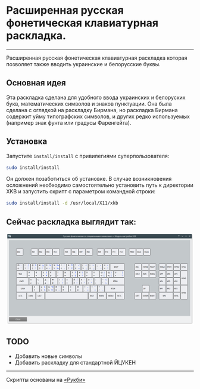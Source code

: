 # Расширенная русская фонетическая клавиатурная раскладка.

---

Расширенная русская фонетическая клавиатурная раскладка которая позволяет также вводить украинские и белорусские буквы.

## Основная идея

Эта раскладка сделана для удобного ввода украинских и белоруских букв, математических символов и знаков пунктуации. Она была сделана с оглядкой на раскладку Бирмана, но раскладка Бирмана содержит уйму типографских символов, и других редко используемых (например знак фунта или градусы Фаренгейта).

## Установка

Запустите `install/install` с привилегиями суперпользователя:

```sh
sudo install/install
```

Он должен позаботиться об установке. В случае возникновения осложнений необходимо самостоятельно установить путь к директории XKB и запустить скрипт с параметром командной строки:

```sh
sudo install/install -d /usr/local/X11/xkb
```


## Сейчас раскладка выглядит так:

![Раскладка](layout.png)

## TODO

* Добавить новые символы
* Добавить раскладку для стандартной ЙЦУКЕН

---

Скрипты основаны на [«Рукби»](http://besisland.name/rukbi/)
